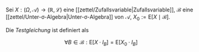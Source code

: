Sei $X : (\Omega, \mathcal{A}) \to (\mathbb{R}, \mathcal{L})$ eine [[zettel/Zufallsvariable|Zufallsvariable]], $\mathcal{B}$ eine [[zettel/Unter-σ-Algebra|Unter-σ-Algebra]] von $\mathcal{A}$, $X_0 := \text{E}[X \mid \mathcal{B}]$.

Die *Testgleichung* ist definiert als

$$
	\forall B \in \mathcal{B} : \text{E}[X \cdot I_B] = \text{E}[X_0 \cdot I_B]
$$